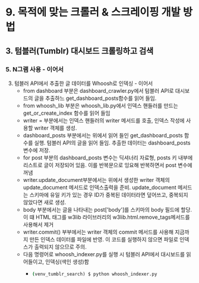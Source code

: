 # 9. 목적에 맞는 크롤러 & 스크레이핑 개발 방법
## 3. 텀블러(Tumblr) 대시보드 크롤링하고 검색
### 5. N그램 사용 - 이어서
3. 텀블러 API에서 추출한 글 데이터를 Whoosh로 인덱싱 - 이어서
   - from dashboard 부분은 dashboard_crawler.py에서 텀블러 API로 대시보드의 글을 추출하느 get_dashboard_posts함수를 읽어 들임.
   - from whoosh_lib 부분은 whoosh_lib.py에서 인덱스 핸들러를 만드는 get_or_create_index 함수를 읽어 들임
   - writer =  부분에서는 인덱스 핸들러의 writer 메서드를 호출, 인덱스 작성에 사용할 writer 객체를 생성.
   - dashboard_posts 부분에서는 위에서 읽어 들인 get_dashboard_posts 함수를 실행. 텀블러 API의 글을 읽어 들임. 추출한 데이터는 dashboard_posts 변수에 저장.
   - for post 부분의 dashboard_posts 변수는 딕셔너리 자료형, posts 키 내부에 리스트로 글이 저장되어 있음. 이를 반복문으로 잉요해 반복하면서 post 변수에 꺼냄
   - writer.update_document부분에서는 위에서 생성한 writer 객체의 update_document 메서드로 인덱스출력을 준비. update_document 메서드는 스키마에 유일 키가 있는 경우 ID가 중복된 데이터라면 덮어쓰고, 중복되지 않았다면 새로 생성.
   - body 부분에서는 글을 나타내는 post['body']를 스키마의 body 필드에 할당. 이 떄 HTML 태그를 w3lib 라이브러리의 w3lib.html.remove_tags메서드를 사용해서 제거
   - writer.commit() 부부에서는 writer 객체의 commit 메서드를 사용해 지금까지 만든 인덱스 데이터를 파일에 반영. 이 코드를 실행하지 않으면 파일로 인덱스가 출력되지 않으므로 주의.
   - 다음 명령어로 whoosh_indexer.py를 실행 시 텀블러 API에서 대시보드를 읽어들이고, 인덱싱(색인 생성)함
     - ```cmd
       (venv_tumblr_search) $ python whoosh_indexer.py
       ```